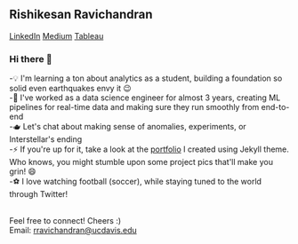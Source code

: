 ## Rishikesan Ravichandran

[LinkedIn](https://www.linkedin.com/in/rishikesanr/)     [Medium](https://medium.com/@rishikesanr)    [Tableau](https://public.tableau.com/app/profile/rishikesan.ravichandran8416/vizzes)

### Hi there 👋<br>

<!--
**rishikesanr/rishikesanr** is a ✨ _special_ ✨ repository because its `README.md` (this file) appears on your GitHub profile.

Here are some ideas to get you started:

- 🔭 I’m currently working on ...
- 🌱 I’m currently learning ...
- 👯 I’m looking to collaborate on ...
- 🤔 I’m looking for help with ...
- 💬 Ask me about ...
- 📫 How to reach me: ...
- 😄 Pronouns: ...
- ⚡ Fun fact: ...
-->
-💡 I'm learning a ton about analytics as a student, building a foundation so solid even earthquakes envy it 😉<br>
-💼 I've worked as a data science engineer for almost 3 years, creating ML pipelines for real-time data and making sure they run smoothly from end-to-end <br>
-🫖 Let's chat about making sense of anomalies, experiments, or Interstellar's ending <br>
-⚡️ If you're up for it, take a look at the [portfolio](https://rishikesanr.github.io/portfolio/) I created using Jekyll theme. Who knows, you might stumble upon some project pics that'll make you grin! 😄<br>
-⚽ I love watching football (soccer), while staying tuned to the world through Twitter!<br><br>

Feel free to connect! Cheers :)<br>
Email: rravichandran@ucdavis.edu

